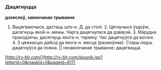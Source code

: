 ### Дацягнуцца
**дзеяслоў, закончанае трыванне**

1. Выцягваючыся, дастаць што-н. Д. да столі. 2. Цягнучыся ўздоўж, дасягнуць якой-н. мяжы. Чарга дацягнулася да дзвярэй. 3. Марудна праходзячы, дасягнуць якога-н. тэрміну. Час дацягнуўся да восені. 4. З цяжкасцю дайсці да якога-н. месца (размоўнае). Стары ледзь дацягнуўся да ложка. || незакончанае трыванне: дацягвацца.

<a rel="author">[http://rv-blr.com/](http://rv-blr.com/slounik.jsp?letterId=0&maskId=0&pageId=817)</a>
